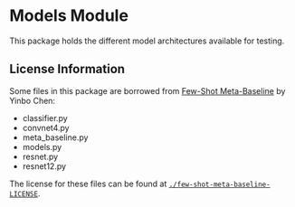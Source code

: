 # Models Module

This package holds the different model architectures available for testing.

## License Information

Some files in this package are borrowed from [Few-Shot Meta-Baseline](https://github.com/yinboc/few-shot-meta-baseline)
by Yinbo Chen:
 - classifier.py
 - convnet4.py
 - meta_baseline.py
 - models.py
 - resnet.py
 - resnet12.py

The license for these files can be found at [`./few-shot-meta-baseline-LICENSE`](few-shot-meta-baseline-LICENSE).
